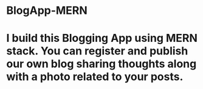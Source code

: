 # BlogApp-MERN
# I build this Blogging App using MERN stack. You can register and publish our own blog sharing thoughts along with a photo related to your posts. 
